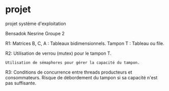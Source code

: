 # projet
projet système d'exploitation

Bensadok Nesrine Groupe 2

R1: Matrices B, C, A : Tableaux bidimensionnels. Tampon T : Tableau ou file.

R2: Utilisation de verrou (mutex) pour le tampon T.

    Utilisation de sémaphores pour gérer la capacité du tampon.

R3: Conditions de concurrence entre threads producteurs et consommateurs. Risque de débordement du tampon si sa capacité n'est pas suffisante.
